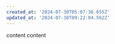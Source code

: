 ```yaml
---
created_at: '2024-07-30T05:07:36.655Z'
updated_at: '2024-07-30T09:22:04.562Z'
---
```


content
content

